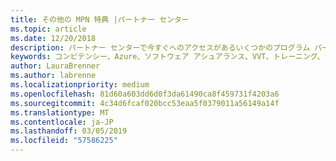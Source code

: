```yaml
---
title: その他の MPN 特典 |パートナー センター
ms.topic: article
ms.date: 12/20/2018
description: パートナー センターで今すぐへのアクセスがあるいくつかのプログラム パートナーは、
keywords: コンピテンシー、Azure、ソフトウェア アシュアランス、VVT、トレーニング、サービスの計画
author: LauraBrenner
ms.author: labrenne
ms.localizationpriority: medium
ms.openlocfilehash: 81d60a603dd6d0f3da61490ca8f459731f4203a6
ms.sourcegitcommit: 4c34d6fcaf020bcc53eaa5f0379011a56149a14f
ms.translationtype: MT
ms.contentlocale: ja-JP
ms.lasthandoff: 03/05/2019
ms.locfileid: "57586225"
---
```

